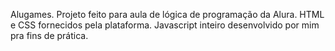 Alugames. Projeto feito para aula de lógica de programação da Alura. HTML e CSS fornecidos pela plataforma. Javascript inteiro desenvolvido por mim pra fins de prática.

